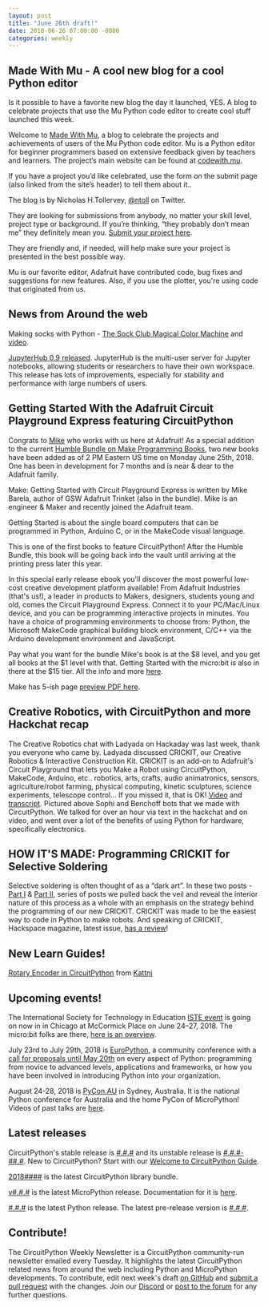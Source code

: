 ```yaml
---
layout: post
title: "June 26th draft!"
date: 2018-06-26 07:00:00 -0800
categories: weekly
---
```


## Made With Mu - A cool new blog for a cool Python editor

Is it possible to have a favorite new blog the day it launched, YES. A blog to celebrate projects that use the Mu Python code editor to create cool stuff launched this week.

Welcome to [Made With Mu](https://madewith.mu/), a blog to celebrate the projects and achievements of users of the Mu Python code editor. Mu is a Python editor for beginner programmers based on extensive feedback given by teachers and learners. The project’s main website can be found at [codewith.mu](https://codewith.mu/).

If you have a project you’d like celebrated, use the form on the submit page (also linked from the site’s header) to tell them about it..

The blog is by Nicholas H.Tollervey, [@ntoll](https://twitter.com/ntoll) on Twitter.

They are looking for submissions from anybody, no matter your skill level, project type or background. If you’re thinking, “they probably don’t mean me” they definitely mean you. [Submit your project here](https://madewith.mu/submit/).

They are friendly and, if needed, will help make sure your project is presented in the best possible way.

Mu is our favorite editor, Adafruit have contributed code, bug fixes and suggestions for new features. Also, if you use the plotter, you're using code that originated from us.

## News from Around the web

Making socks with Python - [The Sock Club Magical Color Machine](https://www.sockclub.com/posts/magical_color_machine_sock_design.html) and [video](https://www.youtube.com/watch?v=GR_k0Mwe4ko).

[JupyterHub 0.9 released](https://blog.jupyter.org/jupyterhub-0-9-54d43bd08a08). JupyterHub is the multi-user server for Jupyter notebooks, allowing students or researchers to have their own workspace. This release has lots of improvements, especially for stability and performance with large numbers of users.

## Getting Started With the Adafruit Circuit Playground Express featuring CircuitPython

Congrats to [Mike](https://blog.adafruit.com/2018/06/25/now-available-via-limited-edition-ebook-make-getting-started-with-circuit-playground-express-adafruit-humble-makermedia/) who works with us here at Adafruit! As a special addition to the current [Humble Bundle on Make Programming Books](https://www.humblebundle.com/books/programmable-boards-books), two new books have been added as of 2 PM Eastern US time on Monday June 25th, 2018. One has been in development for 7 months and is near & dear to the Adafruit family.

Make: Getting Started with Circuit Playground Express is written by Mike Barela, author of GSW Adafruit Trinket (also in the bundle). Mike is an engineer & Maker and recently joined the Adafruit team.

Getting Started is about the single board computers that can be programmed in Python, Arduino C, or in the MakeCode visual language.

This is one of the first books to feature CircuitPython! After the Humble Bundle, this book will be going back into the vault until arriving at the printing press later this year.

In this special early release ebook you'll discover the most powerful low-cost creative development platform available! From Adafruit Industries (that's us!), a leader in products to Makers, designers, students young and old, comes the Circuit Playground Express. Connect it to your PC/Mac/Linux device, and you can be programming interactive projects in minutes. You have a choice of programming environments to choose from: Python, the Microsoft MakeCode graphical building block environment, C/C++ via the Arduino development environment and JavaScript.

Pay what you want for the bundle Mike's book is at the $8 level, and you get all books at the $1 level with that. 
Getting Started with the micro:bit is also in there at the $15 tier. All the info and more [here](https://www.humblebundle.com/books/programmable-boards-books).

Make has 5-ish page [preview PDF here](https://dl.humble.com/ops/pdfs/gettingstartedwiththeadafruitcircuitplaygroundexpress_preview.pdf?ttl=1530036301&t=a42216224cb7eddbeeece09bb056c00b).

## Creative Robotics, with CircuitPython and more Hackchat recap

The Creative Robotics chat with Ladyada on Hackaday was last week, thank you everyone who came by. Ladyada discussed CRICKIT, our Creative Robotics & Interactive Construction Kit.  CRICKIT is an add-on to Adafruit's Circuit Playground that lets you Make a Robot using CircuitPython, MakeCode, Arduino, etc.. robotics, arts, crafts, audio animatronics, sensors, agriculture/robot farming, physical computing, kinetic sculptures, science experiments, telescope control... If you missed it, that is OK! [Video](https://youtu.be/iboLC9UwcOg) and [transcript](https://hackaday.io/event/159006-creative-and-interactive-robotics-chat/log/148262-crickit-transcript). Pictured above Sophi and Benchoff bots that we made with CircuitPython. We talked for over an hour via text in the hackchat and on video, and went over a lot of the benefits of using Python for hardware, specifically electronics.

## HOW IT'S MADE: Programming CRICKIT for Selective Soldering

Selective soldering is often thought of as a “dark art”. In these two posts - [Part I](https://blog.adafruit.com/2018/05/21/programming-the-crickit-for-selective-soldering-a-deep-dive-part-1-crickit-adafruit-adafruit-manufacturingmonday-manufacturing/) & [Part II](https://blog.adafruit.com/2018/06/25/programming-crickit-for-selective-soldering-a-deep-dive-part-2-adafruit-manufacturing-manufacturingmonday/), series of posts we pulled back the veil and reveal the interior nature of this process as a whole with an emphasis on the strategy behind the programming of our new CRICKIT. CRICKIT was made to be the easiest way to code in Python to make robots. And speaking of CRICKIT, Hackspace magazine, latest issue, [has a review](https://hackspace.raspberrypi.org/features/adafruit-crickit-for-circuit-playground-express-review)!

## New Learn Guides!

[Rotary Encoder in CircuitPython](https://learn.adafruit.com/rotary-encoder) from [Kattni](https://learn.adafruit.com/users/kattni)

## Upcoming events!

The International Society for Technology in Education [ISTE event](https://conference.iste.org/2018/) is going on now in in Chicago at McCormick Place on June 24–27, 2018. The micro:bit folks are there, [here is an overview](https://mailchi.mp/5b1302a57316/the-iste-2018-preview?e=4fa4249cf0).

July 23rd to July 29th, 2018 is [EuroPython](https://ep2018.europython.eu/), a community conference with a [call for proposals until May 20th](https://ep2018.europython.eu/en/call-for-proposals/) on every aspect of Python: programming from novice to advanced levels, applications and frameworks, or how you have been involved in introducing Python into your organization.

August 24-28, 2018 is [PyCon.AU](https://2018.pycon-au.org/) in Sydney, Australia. It is the national Python conference for Australia and the home PyCon of MicroPython! Videos of past talks are [here](https://www.youtube.com/user/PyConAU).

## Latest releases

CircuitPython's stable release is [#.#.#](https://github.com/adafruit/circuitpython/releases/latest) and its unstable release is [#.#.#-##.#](https://github.com/adafruit/circuitpython/releases). New to CircuitPython? Start with our [Welcome to CircuitPython Guide](https://learn.adafruit.com/welcome-to-circuitpython).

[2018####](https://github.com/adafruit/Adafruit_CircuitPython_Bundle/releases/latest) is the latest CircuitPython library bundle.

[v#.#.#](https://micropython.org/download) is the latest MicroPython release. Documentation for it is [here](http://docs.micropython.org/en/latest/pyboard/).

[#.#.#](https://www.python.org/downloads/) is the latest Python release. The latest pre-release version is [#.#.#](https://www.python.org/download/pre-releases/).

## Contribute!

The CircuitPython Weekly Newsletter is a CircuitPython community-run newsletter emailed every Tuesday. It highlights the latest CircuitPython related news from around the web including Python and MicroPython developments. To contribute, edit next week's draft [on GitHub](https://github.com/adafruit/circuitpython-weekly-newsletter/tree/gh-pages/_drafts) and [submit a pull request](https://help.github.com/articles/editing-files-in-your-repository/) with the changes. Join our [Discord](https://adafru.it/discord) or [post to the forum](https://forums.adafruit.com/viewforum.php?f=60) for any further questions.
